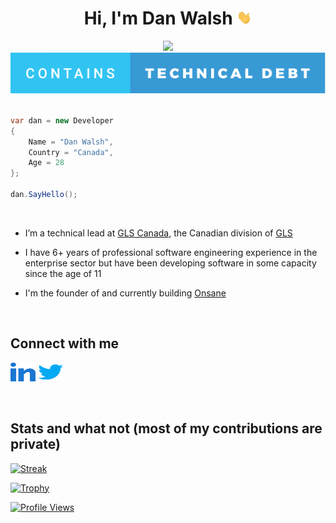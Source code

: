 <h1 align="center">
  Hi, I'm Dan Walsh <img src="https://raw.githubusercontent.com/danjrwalsh/danjrwalsh/main/assets/wave.gif" height="23px" width="24px" />
</h1>

<div align="center">
    <img src="https://github.com/BraveUX/for-the-badge/blob/master/src/images/badges/powered-by-coffee.svg" />
    <img src="https://github.com/BraveUX/for-the-badge/blob/master/src/images/badges/contains-technical-debt.svg" />
</div>

<br>

```csharp
var dan = new Developer
{
    Name = "Dan Walsh",
    Country = "Canada",
    Age = 28
};

dan.SayHello();
```

<br>

- I’m a technical lead at [GLS Canada](https://gls-canada.com), the Canadian division of [GLS](https://gls-group.com/GROUP)

- I have 6+ years of professional software engineering experience in the enterprise sector but have been developing software in some capacity since the age of 11

- I'm the founder of and currently building [Onsane](https://onsane.com)

<br>

## Connect with me

<a href="https://www.linkedin.com/in/danjrwalsh/" target="blank"><img src="https://raw.githubusercontent.com/danjrwalsh/danjrwalsh/main/assets/linkedin.svg" alt="LinkedIn" height="30" width="40" /></a> 
 <a href="https://twitter.com/danjrwalsh" target="blank"><img src="https://raw.githubusercontent.com/danjrwalsh/danjrwalsh/main/assets/twitter.svg" alt="Twitter" height="30" width="40" /></a>

<br>

## Stats and what not (most of my contributions are private)

[![Streak](https://github-readme-streak-stats.herokuapp.com?user=danjrwalsh&theme=nord&hide_border=true&date_format=M%20j%5B%2C%20Y%5D)](https://git.io/streak-stats)

[![Trophy](https://github-profile-trophy.vercel.app/?username=danjrwalsh&theme=nord&no-frame=true&rank=-?&margin-w=5&&margin-h=5)](https://github.com/ryo-ma/github-profile-trophy)

[![Profile Views](https://komarev.com/ghpvc/?username=danjrwalsh&style=flat)](https://github.com/antonkomarev/github-profile-views-counter)
